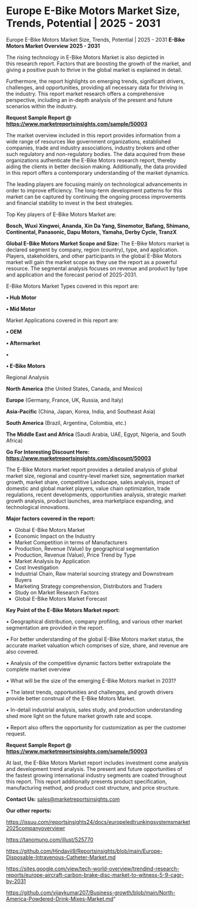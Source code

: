 # Europe E-Bike Motors Market Size, Trends, Potential | 2025 - 2031
Europe E-Bike Motors Market Size, Trends, Potential | 2025 - 2031
<Strong> E-Bike Motors Market Overview 2025 - 2031</strong>

The rising technology in E-Bike Motors Market is also depicted in this research report. Factors that are boosting the growth of the market, and giving a positive push to thrive in the global market is explained in detail.

Furthermore, the report highlights on emerging trends, significant drivers, challenges, and opportunities, providing all necessary data for thriving in the industry. This report market research offers a comprehensive perspective, including an in-depth analysis of the present and future scenarios within the industry.

<strong>Request Sample Report @ <a href=https://www.marketreportsinsights.com/sample/50003>https://www.marketreportsinsights.com/sample/50003</a></strong>

The market overview included in this report provides information from a wide range of resources like government organizations, established companies, trade and industry associations, industry brokers and other such regulatory and non-regulatory bodies. The data acquired from these organizations authenticate the E-Bike Motors research report, thereby aiding the clients in better decision making. Additionally, the data provided in this report offers a contemporary understanding of the market dynamics.

The leading players are focusing mainly on technological advancements in order to improve efficiency. The long-term development patterns for this market can be captured by continuing the ongoing process improvements and financial stability to invest in the best strategies.

Top Key players of E-Bike Motors Market are:

<strong>Bosch, Wuxi Xingwei, Ananda, Xin Da Yang, Sinemotor, Bafang, Shimano, Continental, Panasonic, Dapu Motors, Yamaha, Derby Cycle, TranzX</strong>

<strong><b>Global E-Bike Motors Market Scope and Size:</b></strong>
The E-Bike Motors market is declared segment by company, region (country), type, and application. Players, stakeholders, and other participants in the global E-Bike Motors market will gain the market scope as they use the report as a powerful resource. The segmental analysis focuses on revenue and product by type and application and the forecast period of 2025-2031.

E-Bike Motors Market Types covered in this report are:

<strong>•  Hub Motor

•  Mid Motor</strong>

Market Applications covered in this report are:

<strong>•  OEM

•  Aftermarket

•  

•  E-Bike Motors</strong> 

Regional Analysis

<strong>North America</strong> (the United States, Canada, and Mexico)

<strong>Europe</strong> (Germany, France, UK, Russia, and Italy)

<strong>Asia-Pacific</strong> (China, Japan, Korea, India, and Southeast Asia)

<strong>South America</strong> (Brazil, Argentina, Colombia, etc.)

<strong>The Middle East and Africa</strong> (Saudi Arabia, UAE, Egypt, Nigeria, and South Africa)

<strong>Go For Interesting Discount Here: <a href=https://www.marketreportsinsights.com/discount/50003>https://www.marketreportsinsights.com/discount/50003</a></strong>

The E-Bike Motors market report provides a detailed analysis of global market size, regional and country-level market size, segmentation market growth, market share, competitive Landscape, sales analysis, impact of domestic and global market players, value chain optimization, trade regulations, recent developments, opportunities analysis, strategic market growth analysis, product launches, area marketplace expanding, and technological innovations.

<strong><b>Major factors covered in the report:</b></strong>
<ul>
  <li>Global E-Bike Motors Market </li>
  <li>Economic Impact on the Industry</li>
  <li>Market Competition in terms of Manufacturers</li>
  <li>Production, Revenue (Value) by geographical segmentation</li>
  <li>Production, Revenue (Value), Price Trend by Type</li>
  <li>Market Analysis by Application</li>
  <li>Cost Investigation</li>
  <li>Industrial Chain, Raw material sourcing strategy and Downstream Buyers</li>
  <li>Marketing Strategy comprehension, Distributors and Traders</li>
  <li>Study on Market Research Factors</li>
  <li>Global E-Bike Motors Market Forecast</li>
</ul>

<strong><b>Key Point of the E-Bike Motors Market report:</b></strong>

• Geographical distribution, company profiling, and various other market segmentation are provided in the report.

• For better understanding of the global E-Bike Motors market status, the accurate market valuation which comprises of size, share, and revenue are also covered.

• Analysis of the competitive dynamic factors better extrapolate the complete market overview

• What will be the size of the emerging E-Bike Motors market in 2031?

• The latest trends, opportunities and challenges, and growth drivers provide better construal of the E-Bike Motors Market.

• In-detail industrial analysis, sales study, and production understanding shed more light on the future market growth rate and scope.

• Report also offers the opportunity for customization as per the customer request.

<strong>Request Sample Report @ <a href=https://www.marketreportsinsights.com/sample/50003>https://www.marketreportsinsights.com/sample/50003</a></strong>

At last, the E-Bike Motors Market report includes investment come analysis and development trend analysis. The present and future opportunities of the fastest growing international industry segments are coated throughout this report. This report additionally presents product specification, manufacturing method, and product cost structure, and price structure.

<strong>Contact Us:</strong>
sales@marketreportsinsights.com

<strong>Our other reports:</strong>

<a href=https://issuu.com/reportsinsights24/docs/europeledtrunkingsystemsmarket2025companyoverviewr>https://issuu.com/reportsinsights24/docs/europeledtrunkingsystemsmarket2025companyoverviewr</a>

<a href=https://tanomuno.com/illust/525770>https://tanomuno.com/illust/525770</a>

<a href=https://github.com/Hindavii9/Reportsinsights/blob/main/Europe-Disposable-Intravenous-Catheter-Market.md>https://github.com/Hindavii9/Reportsinsights/blob/main/Europe-Disposable-Intravenous-Catheter-Market.md</a>

<a href=https://sites.google.com/view/tech-world-overview/trendind-research-reports/europe-aircraft-carbon-brake-disc-market-to-witness-5-9-cagr-by-2031>https://sites.google.com/view/tech-world-overview/trendind-research-reports/europe-aircraft-carbon-brake-disc-market-to-witness-5-9-cagr-by-2031</a>

<a href=https://github.com/vijaykumar207/Business-growth/blob/main/North-America-Powdered-Drink-Mixes-Market.md>https://github.com/vijaykumar207/Business-growth/blob/main/North-America-Powdered-Drink-Mixes-Market.md</a>"

